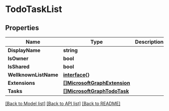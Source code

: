 # TodoTaskList

## Properties

Name | Type | Description | Notes
------------ | ------------- | ------------- | -------------
**DisplayName** | **string** |  | [optional] 
**IsOwner** | **bool** |  | [optional] 
**IsShared** | **bool** |  | [optional] 
**WellknownListName** | [**interface{}**](.md) |  | [optional] 
**Extensions** | [**[]MicrosoftGraphExtension**](microsoft.graph.extension.md) |  | [optional] 
**Tasks** | [**[]MicrosoftGraphTodoTask**](microsoft.graph.todoTask.md) |  | [optional] 

[[Back to Model list]](../README.md#documentation-for-models) [[Back to API list]](../README.md#documentation-for-api-endpoints) [[Back to README]](../README.md)


